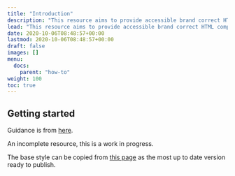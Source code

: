 ```yaml
---
title: "Introduction"
description: "This resource aims to provide accessible brand correct HTML components for RMIT web components. It uses as many native Bootstrap 5 as possible, with modifications."
lead: "This resource aims to provide accessible brand correct HTML components for RMIT web components. It uses as many native Bootstrap 5 as possible, with modifications."
date: 2020-10-06T08:48:57+00:00
lastmod: 2020-10-06T08:48:57+00:00
draft: false
images: []
menu:
  docs:
    parent: "how-to"
weight: 100
toc: true
---
```


## Getting started

Guidance is from [here](https://www.rmit.edu.au/staff/service-connect/facilities-technology/digital-services-brand/brand). 

An incomplete resource, this is a work in progress.

The base style can be copied from [this page](https://raw.githubusercontent.com/RMITLibrary/rmit-ui/main/docs/main.c37d60e0839221f065666bae44ecdc9497f1368f3331e7ce77b403ee390d24996c22f749f0859b7b6ba7b86d9be80b32265d92cef2e9be953a869c7a33553abe.css) as the most up to date version ready to publish.






